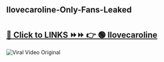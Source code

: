 
 ## Ilovecaroline-Only-Fans-Leaked

# <h2><a href="https://clipsfans.com/Ilovecaroline&ref=git">🔗 Click to LINKS ⏩⏩ 👉 🟢 Ilovecaroline </a></h2>

<a href="https://clipsfans.com/Ilovecaroline&ref=git" rel="nofollow" data-target="animated-image.originalLink"><img src="https://i.ibb.co.com/xMMVF88/686577567.gif" alt="Viral Video Original" style="max-width: 100%; display: inline-block;" data-target="animated-image.originalImage"></a>
